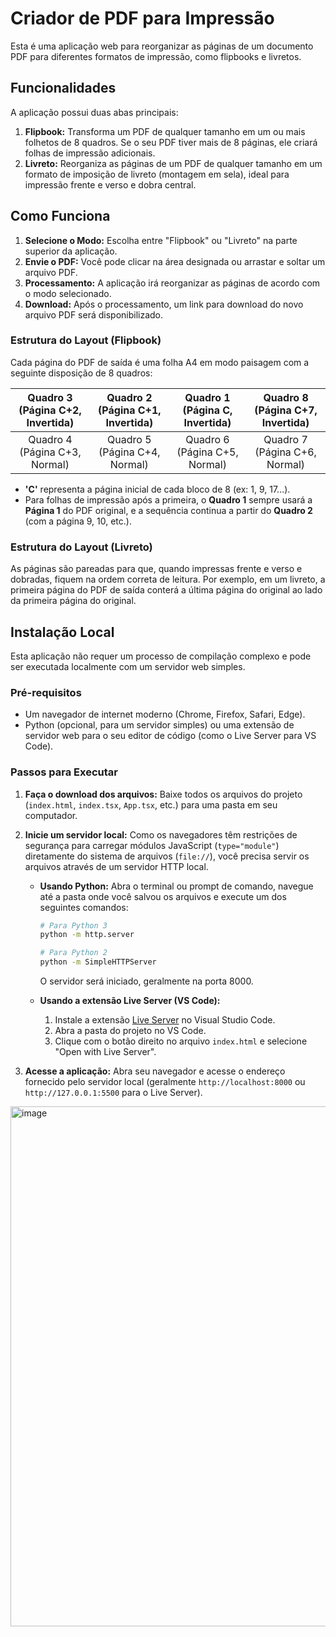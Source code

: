 # Criador de PDF para Impressão

Esta é uma aplicação web para reorganizar as páginas de um documento PDF para diferentes formatos de impressão, como flipbooks e livretos.

## Funcionalidades

A aplicação possui duas abas principais:

1.  **Flipbook:** Transforma um PDF de qualquer tamanho em um ou mais folhetos de 8 quadros. Se o seu PDF tiver mais de 8 páginas, ele criará folhas de impressão adicionais.
2.  **Livreto:** Reorganiza as páginas de um PDF de qualquer tamanho em um formato de imposição de livreto (montagem em sela), ideal para impressão frente e verso e dobra central.

## Como Funciona

1.  **Selecione o Modo:** Escolha entre "Flipbook" ou "Livreto" na parte superior da aplicação.
2.  **Envie o PDF:** Você pode clicar na área designada ou arrastar e soltar um arquivo PDF.
3.  **Processamento:** A aplicação irá reorganizar as páginas de acordo com o modo selecionado.
4.  **Download:** Após o processamento, um link para download do novo arquivo PDF será disponibilizado.

### Estrutura do Layout (Flipbook)

Cada página do PDF de saída é uma folha A4 em modo paisagem com a seguinte disposição de 8 quadros:

| Quadro 3 (Página C+2, Invertida) | Quadro 2 (Página C+1, Invertida) | Quadro 1 (Página C, Invertida) | Quadro 8 (Página C+7, Invertida) |
| :---: | :---: | :---: | :---: |
| Quadro 4 (Página C+3, Normal) | Quadro 5 (Página C+4, Normal) | Quadro 6 (Página C+5, Normal) | Quadro 7 (Página C+6, Normal) |

- **'C'** representa a página inicial de cada bloco de 8 (ex: 1, 9, 17...).
- Para folhas de impressão após a primeira, o **Quadro 1** sempre usará a **Página 1** do PDF original, e a sequência continua a partir do **Quadro 2** (com a página 9, 10, etc.).

### Estrutura do Layout (Livreto)

As páginas são pareadas para que, quando impressas frente e verso e dobradas, fiquem na ordem correta de leitura. Por exemplo, em um livreto, a primeira página do PDF de saída conterá a última página do original ao lado da primeira página do original.

## Instalação Local

Esta aplicação não requer um processo de compilação complexo e pode ser executada localmente com um servidor web simples.

### Pré-requisitos

*   Um navegador de internet moderno (Chrome, Firefox, Safari, Edge).
*   Python (opcional, para um servidor simples) ou uma extensão de servidor web para o seu editor de código (como o Live Server para VS Code).

### Passos para Executar

1.  **Faça o download dos arquivos:** Baixe todos os arquivos do projeto (`index.html`, `index.tsx`, `App.tsx`, etc.) para uma pasta em seu computador.

2.  **Inicie um servidor local:** Como os navegadores têm restrições de segurança para carregar módulos JavaScript (`type="module"`) diretamente do sistema de arquivos (`file://`), você precisa servir os arquivos através de um servidor HTTP local.

    *   **Usando Python:**
        Abra o terminal ou prompt de comando, navegue até a pasta onde você salvou os arquivos e execute um dos seguintes comandos:
        ```bash
        # Para Python 3
        python -m http.server

        # Para Python 2
        python -m SimpleHTTPServer
        ```
        O servidor será iniciado, geralmente na porta 8000.

    *   **Usando a extensão Live Server (VS Code):**
        1.  Instale a extensão [Live Server](https://marketplace.visualstudio.com/items?itemName=ritwickdey.LiveServer) no Visual Studio Code.
        2.  Abra a pasta do projeto no VS Code.
        3.  Clique com o botão direito no arquivo `index.html` e selecione "Open with Live Server".

3.  **Acesse a aplicação:** Abra seu navegador e acesse o endereço fornecido pelo servidor local (geralmente `http://localhost:8000` ou `http://127.0.0.1:5500` para o Live Server).

<img width="565" height="832" alt="image" src="https://github.com/user-attachments/assets/f6755909-07bb-479c-b7f4-d6337446a9f1" />
